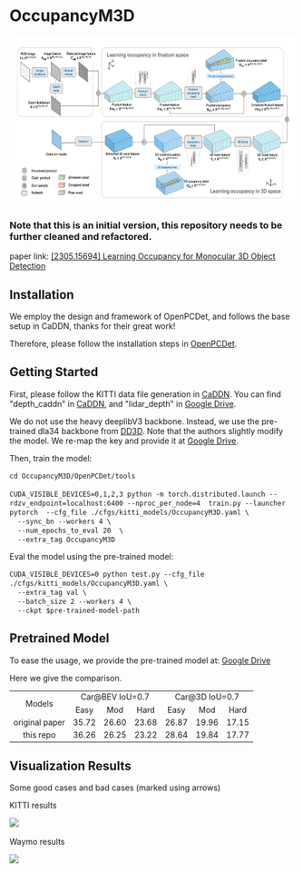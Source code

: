 # OccupancyM3D

<p align="center"> <img src='img/arch.png' align="center" height="300px"> </p>

### Note that this is an initial version, this repository needs to be further cleaned and refactored.

paper link: [[2305.15694] Learning Occupancy for Monocular 3D Object Detection](https://arxiv.org/abs/2305.15694)

## Installation

We employ the design and framework of  OpenPCDet, and follows the base setup in CaDDN, thanks for their great work! 

Therefore, please follow the installation steps in [OpenPCDet](./OpenPCDet/README.md).

## Getting Started

First, please follow the KITTI data file generation in [CaDDN](https://github.com/TRAILab/CaDDN/blob/master/docs/GETTING_STARTED.md). You can find "depth_caddn" in [CaDDN](https://drive.google.com/file/d/1qFZux7KC_gJ0UHEg-qGJKqteE9Ivojin/view?usp=sharing), and "lidar_depth" in [Google Drive](https://drive.google.com/file/d/1fR2wKWYtioFOE38xrTXIO1bHKekbfxOI/view?usp=sharing).


We do not use the heavy deeplibV3 backbone. Instead, we use the pre-trained dla34 backbone from [DD3D](https://github.com/TRI-ML/dd3d). Note that the authors slightly modify the model. We re-map the key and provide it at [Google Drive](https://drive.google.com/file/d/1VRUFk0Bwwz60cDrgqbIHXaWubjFCPWKk/view?usp=sharing).


Then, train the model:

```shell
cd OccupancyM3D/OpenPCDet/tools

CUDA_VISIBLE_DEVICES=0,1,2,3 python -m torch.distributed.launch --rdzv_endpoint=localhost:6400 --nproc_per_node=4  train.py --launcher pytorch  --cfg_file ./cfgs/kitti_models/OccupancyM3D.yaml \
  --sync_bn --workers 4 \
  --num_epochs_to_eval 20  \
  --extra_tag OccupancyM3D
```

Eval the model using the pre-trained model:
```shell
CUDA_VISIBLE_DEVICES=0 python test.py --cfg_file ./cfgs/kitti_models/OccupancyM3D.yaml \
  --extra_tag val \
  --batch_size 2 --workers 4 \
  --ckpt $pre-trained-model-path
```


## Pretrained Model

To ease the usage, we provide the pre-trained model at: [Google Drive](https://drive.google.com/file/d/1PBrpNVypZMNY3l2fPOs4LoVwQwep0u45/view?usp=sharing)

Here we give the comparison.

<table align="center">
    <tr>
        <td rowspan="2",div align="center">Models</td>
        <td colspan="3",div align="center">Car@BEV IoU=0.7</td>    
        <td colspan="3",div align="center">Car@3D IoU=0.7</td>  
    </tr>
    <tr>
        <td div align="center">Easy</td> 
        <td div align="center">Mod</td> 
        <td div align="center">Hard</td> 
        <td div align="center">Easy</td> 
        <td div align="center">Mod</td> 
        <td div align="center">Hard</td>  
    </tr>
    <tr>
        <td div align="center">original paper</td>
        <td div align="center">35.72</td> 
        <td div align="center">26.60</td> 
        <td div align="center">23.68</td> 
        <td div align="center">26.87</td> 
        <td div align="center">19.96</td> 
        <td div align="center">17.15</td> 
    </tr>    
    <tr>
        <td div align="center">this repo</td>
        <td div align="center">36.26</td> 
        <td div align="center">26.25</td> 
        <td div align="center">23.22</td> 
        <td div align="center">28.64</td> 
        <td div align="center">19.84</td> 
        <td div align="center">17.77</td> 
    </tr>
</table>

## Visualization Results

Some good cases and bad cases (marked using arrows)

KITTI results

![](img/q1.png)

Waymo results

![](img/q2.png)
